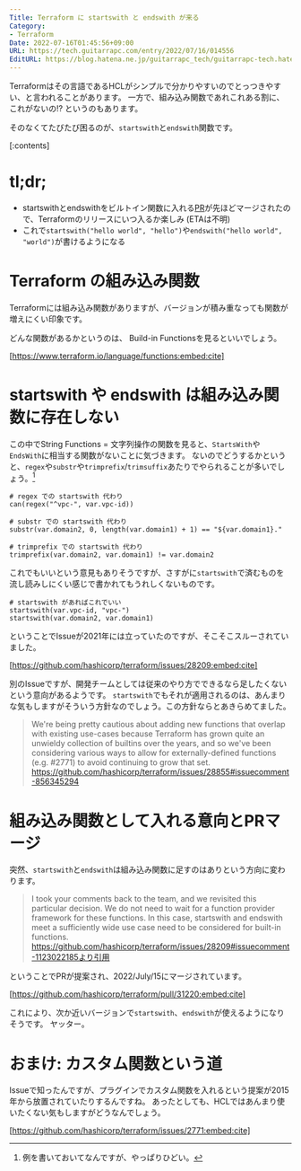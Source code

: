 ```yaml
---
Title: Terraform に startswith と endswith が来る
Category:
- Terraform
Date: 2022-07-16T01:45:56+09:00
URL: https://tech.guitarrapc.com/entry/2022/07/16/014556
EditURL: https://blog.hatena.ne.jp/guitarrapc_tech/guitarrapc-tech.hatenablog.com/atom/entry/4207112889899388181
---
```


Terraformはその言語であるHCLがシンプルで分かりやすいのでとっつきやすい、と言われることがあります。
一方で、組み込み関数であれこれある割に、これがないの!? というのもあります。

そのなくてたびたび困るのが、`startswith`と`endswith`関数です。

[:contents]

# tl;dr;

* startswithとendswithをビルトイン関数に入れる[PR](https://github.com/hashicorp/terraform/issues/28209)が先ほどマージされたので、Terraformのリリースにいつ入るか楽しみ (ETAは不明)
* これで`startswith("hello world", "hello")`や`endswith("hello world", "world")`が書けるようになる

# Terraform の組み込み関数

Terraformには組み込み関数がありますが、バージョンが積み重なっても関数が増えにくい印象です。

どんな関数があるかというのは、 Build-in Functionsを見るといいでしょう。

[https://www.terraform.io/language/functions:embed:cite]

# startswith や endswith は組み込み関数に存在しない

この中でString Functions = 文字列操作の関数を見ると、`StartsWith`や`EndsWith`に相当する関数がないことに気づきます。
ないのでどうするかというと、`regex`や`substr`や`trimprefix`/`trimsuffix`あたりでやられることが多いでしょう。[^1]

```hcl
# regex での startswith 代わり
can(regex("^vpc-", var.vpc-id))

# substr での startswith 代わり
substr(var.domain2, 0, length(var.domain1) + 1) == "${var.domain1}."

# trimprefix での startswith 代わり
trimprefix(var.domain2, var.domain1) != var.domain2
```

これでもいいという意見もありそうですが、さすがに`startswith`で済むものを流し読みしにくい感じで書かれてもうれしくないものです。

```hcl
# startswith があればこれでいい
startswith(var.vpc-id, "vpc-")
startswith(var.domain2, var.domain1)
```

ということでIssueが2021年には立っていたのですが、そこそこスルーされていました。

[https://github.com/hashicorp/terraform/issues/28209:embed:cite]

別のIssueですが、開発チームとしては従来のやり方でできるなら足したくないという意向があるようです。
`startswith`でもそれが適用されるのは、あんまりな気もしますがそういう方針なのでしょう。この方針ならとあきらめてました。

> We're being pretty cautious about adding new functions that overlap with existing use-cases because Terraform has grown quite an unwieldy collection of builtins over the years, and so we've been considering various ways to allow for externally-defined functions (e.g. #2771) to avoid continuing to grow that set.
> https://github.com/hashicorp/terraform/issues/28855#issuecomment-856345294

# 組み込み関数として入れる意向とPRマージ

突然、`startswith`と`endswith`は組み込み関数に足すのはありという方向に変わります。

> I took your comments back to the team, and we revisited this particular decision. We do not need to wait for a function provider framework for these functions. In this case, startswith and endswith meet a sufficiently wide use case need to be considered for built-in functions.
> https://github.com/hashicorp/terraform/issues/28209#issuecomment-1123022185より引用

ということでPRが提案され、2022/July/15にマージされています。

[https://github.com/hashicorp/terraform/pull/31220:embed:cite]

これにより、次か近いバージョンで`startswith`、`endswith`が使えるようになりそうです。
ヤッター。


# おまけ: カスタム関数という道

Issueで知ったんですが、プラグインでカスタム関数を入れるという提案が2015年から放置されていたりするんですね。
あったとしても、HCLではあんまり使いたくない気もしますがどうなんでしょう。

[https://github.com/hashicorp/terraform/issues/2771:embed:cite]

[^1]: 例を書いておいてなんですが、やっぱりひどい。
